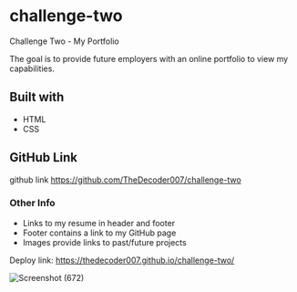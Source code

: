 # challenge-two
Challenge Two - My Portfolio

The goal is to provide future employers with an online portfolio to view my capabilities.

## Built with
* HTML
* CSS

## GitHub Link
github link https://github.com/TheDecoder007/challenge-two

### Other Info
* Links to my resume in header and footer
* Footer contains a link to my GitHub page
* Images provide links to past/future projects

Deploy link: https://thedecoder007.github.io/challenge-two/

![Screenshot (672)](https://user-images.githubusercontent.com/101135574/162651933-dfce82d6-2b92-464c-9696-34b6d99d8dbf.png)



